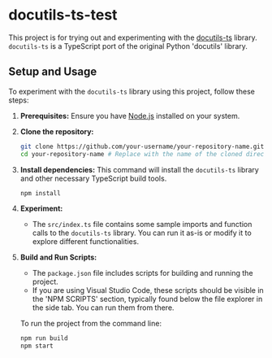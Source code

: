 # docutils-ts-test

This project is for trying out and experimenting with the [docutils-ts](https://github.com/boltex/docutils-ts) library. `docutils-ts` is a TypeScript port of the original Python 'docutils' library.

## Setup and Usage

To experiment with the `docutils-ts` library using this project, follow these steps:

1.  **Prerequisites:** Ensure you have [Node.js](https://nodejs.org/) installed on your system.
2.  **Clone the repository:**
    ```bash
    git clone https://github.com/your-username/your-repository-name.git # Replace with the actual URL of this project
    cd your-repository-name # Replace with the name of the cloned directory
    ```
3.  **Install dependencies:** This command will install the `docutils-ts` library and other necessary TypeScript build tools.
    ```bash
    npm install
    ```
4.  **Experiment:**
    *   The `src/index.ts` file contains some sample imports and function calls to the `docutils-ts` library. You can run it as-is or modify it to explore different functionalities.
5.  **Build and Run Scripts:**
    *   The `package.json` file includes scripts for building and running the project.
    *   If you are using Visual Studio Code, these scripts should be visible in the 'NPM SCRIPTS' section, typically found below the file explorer in the side tab. You can run them from there.

    To run the project from the command line:
    ```bash
    npm run build
    npm start
    ```
